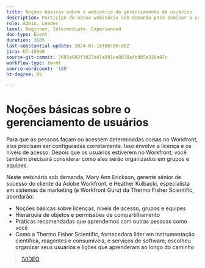 ```yaml
---
title: Noções básicas sobre o webinário de gerenciamento de usuários
description: Participe do nosso webinário sob demanda para dominar a configuração e a organização do usuário do Workfront. Aprenda com especialistas da Thermo Fisher Scientific e da Adobe Workfront sobre licenças, níveis de acesso, grupos, equipes, hierarquia de objetos, permissões de compartilhamento e práticas recomendadas para o gerenciamento eficaz de usuários.
role: Admin, Leader
level: Beginner, Intermediate, Experienced
doc-type: Event
duration: 3686
last-substantial-update: 2024-07-16T00:00:00Z
jira: KT-15808
source-git-commit: 3685a942f3027d41a891ce8830afb085e328a97c
workflow-type: tm+mt
source-wordcount: '169'
ht-degree: 0%

---
```



# Noções básicas sobre o gerenciamento de usuários

Para que as pessoas façam ou acessem determinadas coisas no Workfront, elas precisam ser configuradas corretamente. Isso envolve a licença e os níveis de acesso. Depois que os usuários estiverem no Workfront, você também precisará considerar como eles serão organizados em grupos e equipes.

Neste webinário sob demanda, Mary Ann Erickson, gerente sênior de sucesso do cliente da Adobe Workfront, e Heather Kulbacki, especialista em sistemas de marketing (e Workfront Guru) da Thermo Fisher Scientific, abordarão:

* Noções básicas sobre licenças, níveis de acesso, grupos e equipes
* Hierarquia de objetos e permissões de compartilhamento
* Práticas recomendadas que aprendemos com outras pessoas como você
* Como a Thermo Fisher Scientific, fornecedora líder em instrumentação científica, reagentes e consumíveis, e serviços de software, escolheu organizar seus usuários e lições que aprenderam ao longo do caminho

>[!VIDEO](https://video.tv.adobe.com/v/3431001/?learn=on)
